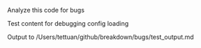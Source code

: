 Analyze this code for bugs

Test content for debugging config loading


Output to /Users/tettuan/github/breakdown/bugs/test_output.md